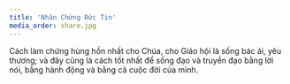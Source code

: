 ```yaml
---
title: 'Nhân Chứng Đức Tin'
media_order: share.jpg
---
```


Cách làm chứng hùng hồn nhất cho Chúa, cho Giáo hội là sống bác ái, yêu thương; và đây cũng là cách tốt nhất để sống đạo và truyền đạo bằng lời nói, bằng hành động và bằng cả cuộc đời của mình.